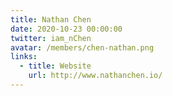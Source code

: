 ```yaml
---
title: Nathan Chen
date: 2020-10-23 00:00:00
twitter: iam_nChen
avatar: /members/chen-nathan.png
links:
  - title: Website
    url: http://www.nathanchen.io/
---
```

